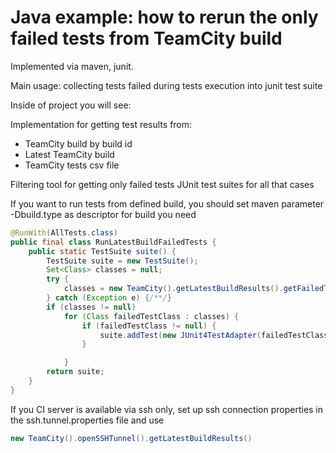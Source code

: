 # Java example: how to rerun the only failed tests from TeamCity build

Implemented via maven, junit.

Main usage: collecting tests failed during tests execution into junit test suite

Inside of project you will see:

Implementation for getting test results from:
 * TeamCity build by build id
 * Latest TeamCity build
 * TeamCity tests csv file

Filtering tool for getting only failed tests
JUnit test suites for all that cases

If you want to run tests from defined build, you should set maven parameter -Dbuild.type as descriptor for build you need

```java
@RunWith(AllTests.class)
public final class RunLatestBuildFailedTests {
    public static TestSuite suite() {
        TestSuite suite = new TestSuite();
        Set<Class> classes = null;
        try {
            classes = new TeamCity().getLatestBuildResults().getFailedTestClasses();
        } catch (Exception e) {/**/}
        if (classes != null)
            for (Class failedTestClass : classes) {
                if (failedTestClass != null) {
                    suite.addTest(new JUnit4TestAdapter(failedTestClass));
                }

            }
        return suite;
    }
}
```
If you CI server is available via ssh only, set up ssh connection properties in the  ssh.tunnel.properties file and use

```java
new TeamCity().openSSHTunnel().getLatestBuildResults()
```

